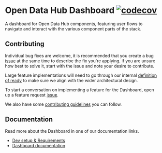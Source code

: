 [Dev setup & Requirements]: docs/dev-setup.md
[Dashboard documentation]: docs/README.md
[contributing guidelines]: CONTRIBUTING.md
[issue]: https://github.com/opendatahub-io/odh-dashboard/issues/new/choose
[definition of ready]: docs/definition-of-ready.md

# Open Data Hub Dashboard [![codecov](https://codecov.io/gh/opendatahub-io/odh-dashboard/graph/badge.svg?token=UQM7NLQUXJ)](https://codecov.io/gh/opendatahub-io/odh-dashboard)

A dashboard for Open Data Hub components, featuring user flows to navigate and interact with the various component parts of the stack.

## Contributing

Individual bug fixes are welcome, it is recommended that you create a bug [issue] at the same time to describe the fix you're applying. If you are unsure how best to solve it, start with the issue and note your desire to contribute.

Large feature implementations will need to go through our internal [definition of ready] to make sure we align with the wider architectural design. 

To start a conversation on implementing a feature for the Dashboard, open up a feature request [issue].

We also have some [contributing guidelines] you can follow.

## Documentation

Read more about the Dashboard in one of our documentation links.

* [Dev setup & Requirements]
* [Dashboard documentation]
